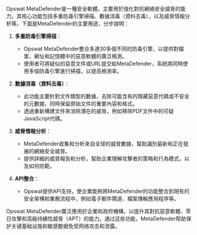 Opswat MetaDefender是一種安全軟體，主要用於強化對抗網絡安全威脅的能力。其核心功能包括多重防毒引擎掃描、數據消毒（資料去毒），以及威脅情報分析等。下面是MetaDefender的主要用途，分步說明：

1. **多重防毒引擎掃描**：
   - Opswat MetaDefender整合多達30多個不同的防毒引擎，以提供對檔案、網址和記憶體中的惡意軟體的廣泛檢測。
   - 使用者可將疑似的惡意文件或URL提交給MetaDefender，系統將同時使用多個防毒引擎進行掃描，以提高檢測率。

2. **數據消毒（資料去毒）**：
   - 此功能主要針對文件類型的數據，去除可能含有的隱藏惡意代碼或不安全的元數據，同時保留原始文件的重要內容和格式。
   - 透過重新構建文件來消除潛在的威脅，例如移除PDF文件中的可疑JavaScript代碼。

3. **威脅情報分析**：
   - MetaDefender收集和分析來自全球的威脅數據，幫助識別最新和正在發展的網絡安全威脅。
   - 提供詳細的威脅報告和分析，幫助企業理解攻擊者的策略和行為模式，以及如何防範。

4. **API整合**：
   - Opswat提供API支持，使企業能夠將MetaDefender的功能整合到現有的安全架構和業務流程中，例如電子郵件閘道、檔案傳輸應用程序等。

Opswat MetaDefender廣泛應用於企業和政府機構，以提升其對抗惡意軟體、零日攻擊和高級持續性威脅（APT）的能力。通过这些功能，MetaDefender帮助保护关键基础设施和敏感数据免受网络攻击和泄露。